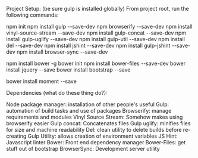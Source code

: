 Project Setup:
(be sure gulp is installed globally)
From project root, run the following commands:

npm init
npm install gulp --save-dev
npm browserify --save-dev
npm install vinyl-source-stream --save-dev
npm install gulp-concat --save-dev
npm install gulp-uglify --save-dev
npm install gulp-util --save-dev
npm install del --save-dev
npm install jshint --save-dev
npm install gulp-jshint --save-dev
npm install browser-sync --save-dev


npm install bower -g
bower init
npm install bower-files --save-dev
bower install jquery --save
bower install bootstrap --save

bower install moment --save



Dependencies (what do these thing do?):

Node package manager: installation of other people's useful
Gulp: automation of build tasks and use of packages
Browserify:  manage requirements and modules
Vinyl Source Stream: Somehow makes using browserify easier
Gulp concat: Concatenates files
Gulp uglify: minifies files for size and machine readability
Del: clean utility to delete builds before re-creating
Gulp Utility: allows creation of environment variables
JS Hint: Javascript linter
Bower: Front end dependency manager
Bower-Files: get stuff out of bootstrap
BrowserSync: Development server utility
